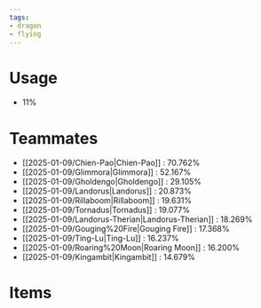 ```yaml
---
tags:
- dragon
- flying
---
```

# Usage
- 11%
# Teammates
- [[2025-01-09/Chien-Pao|Chien-Pao]] : 70.762%
- [[2025-01-09/Glimmora|Glimmora]] : 52.167%
- [[2025-01-09/Gholdengo|Gholdengo]] : 29.105%
- [[2025-01-09/Landorus|Landorus]] : 20.873%
- [[2025-01-09/Rillaboom|Rillaboom]] : 19.631%
- [[2025-01-09/Tornadus|Tornadus]] : 19.077%
- [[2025-01-09/Landorus-Therian|Landorus-Therian]] : 18.269%
- [[2025-01-09/Gouging%20Fire|Gouging Fire]] : 17.368%
- [[2025-01-09/Ting-Lu|Ting-Lu]] : 16.237%
- [[2025-01-09/Roaring%20Moon|Roaring Moon]] : 16.200%
- [[2025-01-09/Kingambit|Kingambit]] : 14.679%
# Items
